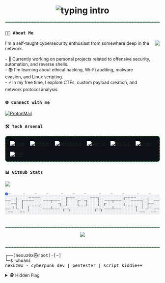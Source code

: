 <!-- Hacker Typing Intro -->
<h1 align="center">
  <img src="https://readme-typing-svg.herokuapp.com?font=Fira+Code&duration=3000&pause=1000&color=00FF41&vCenter=true&center=true&lines=%24+nexuz0x;cybersecurity+%7C+offensive+security+%7C+automation+%7C+Linux+obsessed" alt="typing intro">
</h1>

<hr style="border: none; border-top: 1px dashed #00ff41; margin: 20px 0;" />

<h3 align="left"><code>👨‍💻 About Me</code></h3>

<p>
  <img src="https://media.giphy.com/media/M9gbBd9nbDrOTu1Mqx/giphy.gif" height="150" align="right" style="margin-left: 15px;" />
  I'm a self-taught cybersecurity enthusiast from somewhere deep in the network.<br><br>
  - 🔭 Currently working on personal projects related to offensive security, automation, and reverse shells.<br>
  - 📚 I'm learning about ethical hacking, Wi-Fi auditing, malware evasion, and Linux scripting.<br>
  - ⚡ In my free time, I explore CTFs, custom payload creation, and network protocol analysis.
</p>

<h3 align="left"><code>🌐 Connect with me</code></h3>

<p align="left">
  <a href="mailto:nexuz0x@proton.me" target="_blank">
    <img align="center" src="https://cdn.jsdelivr.net/npm/simple-icons@v9/icons/protonmail.svg" alt="ProtonMail" height="30" width="30" />
  </a>
</p>

<h3 align="left"><code>🛠️ Tech Arsenal</code></h3>

<div align="left" style="display: flex; flex-wrap: wrap; gap: 18px; background-color: #0d1117; padding: 15px; border: 1px dashed #00ff41; border-radius: 8px;">

  <a href="https://www.java.com/" target="_blank" title="Java">
    <img src="https://cdn.jsdelivr.net/gh/devicons/devicon/icons/java/java-original.svg" height="42" alt="Java" style="filter: grayscale(100%) brightness(120%);" />
  </a>

  <a href="https://www.python.org/" target="_blank" title="Python">
    <img src="https://cdn.jsdelivr.net/gh/devicons/devicon/icons/python/python-original.svg" height="42" alt="Python" style="filter: grayscale(100%) brightness(120%);" />
  </a>

  <a href="https://developer.mozilla.org/en-US/docs/Web/JavaScript" target="_blank" title="JavaScript">
    <img src="https://cdn.jsdelivr.net/gh/devicons/devicon/icons/javascript/javascript-original.svg" height="42" alt="JavaScript" style="filter: grayscale(100%) brightness(120%);" />
  </a>

  <a href="https://www.jetbrains.com/idea/" target="_blank" title="IntelliJ IDEA">
    <img src="https://cdn.jsdelivr.net/gh/devicons/devicon/icons/intellij/intellij-original.svg" height="42" alt="IntelliJ" style="filter: grayscale(100%) brightness(120%);" />
  </a>

  <a href="https://www.mysql.com/" target="_blank" title="MySQL">
    <img src="https://cdn.jsdelivr.net/gh/devicons/devicon/icons/mysql/mysql-original.svg" height="42" alt="MySQL" style="filter: grayscale(100%) brightness(120%);" />
  </a>

  <a href="https://www.linux.org/" target="_blank" title="Linux">
    <img src="https://cdn.jsdelivr.net/gh/devicons/devicon/icons/linux/linux-original.svg" height="42" alt="Linux" style="filter: grayscale(100%) brightness(120%);" />
  </a>

  <a href="https://www.php.net/" target="_blank" title="PHP">
    <img src="https://cdn.jsdelivr.net/gh/devicons/devicon/icons/php/php-original.svg" height="42" alt="PHP" style="filter: grayscale(100%) brightness(120%);" />
  </a>

</div>

<h3 align="left"><code>📊 GitHub Stats</code></h3>

<div align="left">
  <img src="https://github-readme-stats.vercel.app/api?username=nexuz0x&hide_title=false&hide_rank=false&show_icons=false&include_all_commits=true&count_private=true&disable_animations=false&theme=tokyonight&locale=en&hide_border=true" height="250" />
</div>

<br/>

<!-- Pacman graph -->
<picture>
  <source media="(prefers-color-scheme: dark)" srcset="https://raw.githubusercontent.com/nexuz0x/nexuz0x/output/pacman-contribution-graph-dark.svg">
  <source media="(prefers-color-scheme: light)" srcset="https://raw.githubusercontent.com/nexuz0x/nexuz0x/output/pacman-contribution-graph.svg">
  <img alt="pacman contribution graph" src="https://raw.githubusercontent.com/nexuz0x/nexuz0x/output/pacman-contribution-graph.svg">
</picture>

<hr style="border: none; border-top: 1px dashed #00ff41; margin-top: 30px;" />

<!-- Footer typing message -->
<p align="center">
  <img src="https://readme-typing-svg.herokuapp.com?font=Fira+Code&duration=2000&pause=1000&color=00FF41&center=true&vCenter=true&width=435&lines=System+Breached...+User+Authenticated.;Welcome+to+my+README%2C+intruder." />
</p>

<hr style="border: none; border-top: 1px dashed #00ff41; margin-top: 30px;" />

<!-- ASCII Footer -->
<pre>
┌──(nexuz0x㉿root)-[~]
└─$ whoami
nexuz0x - cyberpunk dev | pentester | script kiddie++
</pre>

<!-- Hidden Flag -->
<details>
  <summary>🕵️ Hidden Flag</summary>
  <br>
  <pre>
  FLAG{gh0st_shell_access_grant3d_0x01}
  </pre>
</details>
